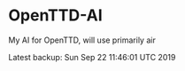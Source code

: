 # OpenTTD-AI
My AI for OpenTTD, will use primarily air

Latest backup: Sun Sep 22 11:46:01 UTC 2019
